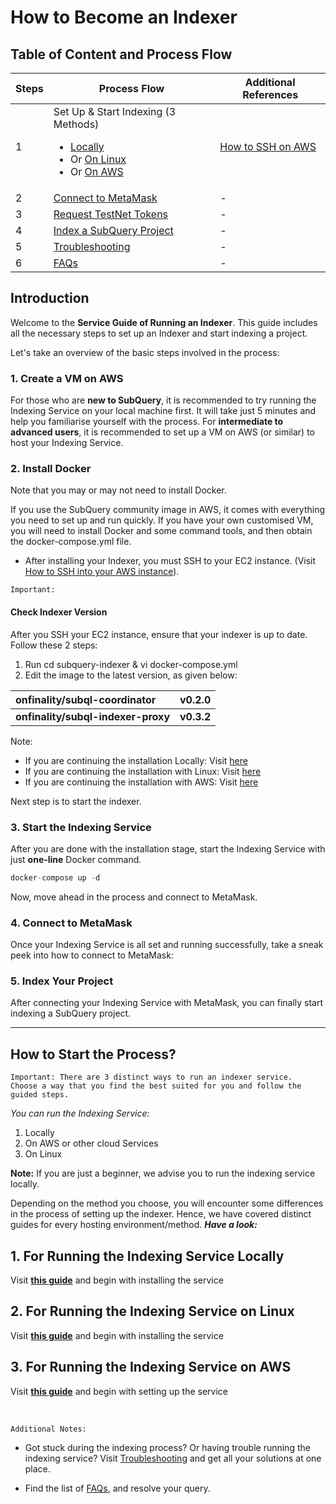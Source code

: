 # How to Become an Indexer

## Table of Content and Process Flow

| Steps | Process Flow | Additional References
--- | --- | ---
1 | Set Up & Start Indexing (3 Methods)<ul><li>[Locally](../indexers/install-indexer-locally.md)</li><li>Or [On Linux](../indexers/install-indexer-linux.md)</li><li>Or [On AWS](../indexers/install-indexer-aws.md)</li></ul> | [How to SSH on AWS](../indexers/ssh-in-aws.md)
2 | [Connect to MetaMask](../metamask/connect-metamask.md) | - 
3 | [Request TestNet Tokens](../metamask/request-token.md) | - 
4 | [Index a SubQuery Project](../indexers/index-project.md) | -
5 | [Troubleshooting](../indexers/troubleshooting-indexers.md) | -
6 | [FAQs](../indexers/faqs-indexers.md) | - 


## Introduction 

Welcome to the **Service Guide of Running an Indexer**. This guide includes all the necessary steps to set up an Indexer and start indexing a project.

Let's take an overview of the basic steps involved in the process:


### 1. Create a VM on AWS

For those who are **new to SubQuery**, it is recommended to try running the Indexing Service on your local machine first. It will take just 5 minutes and help you familiarise yourself with the process. For **intermediate to advanced users**, it is recommended to set up a VM on AWS (or similar) to host your Indexing Service.

### 2. Install Docker

Note that you may or may not need to install Docker. 

If you use the SubQuery community image in AWS, it comes with everything you need to set up and run quickly. If you have your own customised VM, you will need to install Docker and some command tools, and then obtain the docker-compose.yml file. 

- After installing your Indexer, you must SSH to your EC2 instance. (Visit [How to SSH into your AWS instance](../indexers/ssh-in-aws.md)).

`Important:`
#### Check Indexer Version

After you SSH your EC2 instance, ensure that your indexer is up to date. Follow these 2 steps:

1. Run cd subquery-indexer & vi docker-compose.yml
2. Edit the image to the latest version, as given below:

| **onfinality/subql-coordinator** | **v0.2.0**
| :--- | :--- |
| **onfinality/subql-indexer-proxy** | **v0.3.2**

Note: 
- If you are continuing the installation Locally: Visit [here](../indexers/install-indexer-locally.html#step-2-start-the-indexing-service)
- If you are continuing the installation with Linux: Visit [here](../indexers/install-indexer-linux.html#step-2-install-docker-and-docker-compose)
- If you are continuing the installation with AWS: Visit [here](../indexers/install-indexer-aws.html#_1-11-update-user-group-optional)

Next step is to start the indexer. 

### 3. Start the Indexing Service

After you are done with the installation stage, start the Indexing Service with just **one-line** Docker command.

```jsx
docker-compose up -d
```

Now, move ahead in the process and connect to MetaMask.

### 4. Connect to MetaMask

Once your Indexing Service is all set and running successfully, take a sneak peek into how to connect to MetaMask:

### 5. Index Your Project 

After connecting your Indexing Service with MetaMask, you can finally start indexing a SubQuery project. 

---

## How to Start the Process?

```
Important: There are 3 distinct ways to run an indexer service. 
Choose a way that you find the best suited for you and follow the guided steps.
```

*You can run the Indexing Service:*
1. Locally 
2. On AWS or other cloud Services
3. On Linux 

**Note:**  If you are just a beginner, we advise you to run the indexing service locally. 

Depending on the method you choose, you will encounter some differences in the process of setting up the indexer. Hence, we have covered distinct guides for every hosting environment/method. ***Have a look:***

## 1. For Running the Indexing Service Locally

Visit **[this guide](../indexers/install-indexer-locally.md)** and begin with installing the service

## 2. For Running the Indexing Service on Linux

Visit **[this guide](../indexers/install-indexer-linux.md)** and begin with installing the service 

## 3. For Running the Indexing Service on AWS

Visit **[this guide](../indexers/install-indexer-aws.md)** and begin with setting up the service 

<br />

```Additional Notes:```

- Got stuck during the indexing process? Or having trouble running the indexing service? Visit [Troubleshooting](../indexers/) and get all your solutions at one place. 

- Find the list of [FAQs](../indexers/faqs-indexers.md), and resolve your query. 